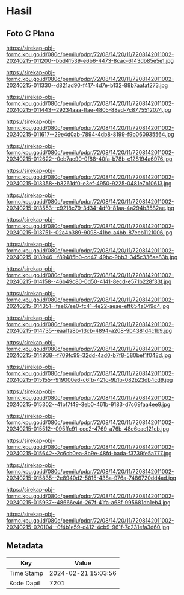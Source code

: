 # Hasil

## Foto C Plano

https://sirekap-obj-formc.kpu.go.id/080c/pemilu/pdpr/72/08/14/20/11/7208142011002-20240215-011200--bbd41539-e6b6-4473-8cac-6143db85e5e1.jpg

https://sirekap-obj-formc.kpu.go.id/080c/pemilu/pdpr/72/08/14/20/11/7208142011002-20240215-011330--d821ad90-f417-4d7e-b132-88b7aafaf273.jpg

https://sirekap-obj-formc.kpu.go.id/080c/pemilu/pdpr/72/08/14/20/11/7208142011002-20240215-011443--29234aaa-ffae-4805-88ed-7c8775512074.jpg

https://sirekap-obj-formc.kpu.go.id/080c/pemilu/pdpr/72/08/14/20/11/7208142011002-20240215-011617--29e4d0ab-7894-4db8-8199-f9b060935564.jpg

https://sirekap-obj-formc.kpu.go.id/080c/pemilu/pdpr/72/08/14/20/11/7208142011002-20240215-012622--0eb7ae90-0f88-40fa-b78b-e128194a6976.jpg

https://sirekap-obj-formc.kpu.go.id/080c/pemilu/pdpr/72/08/14/20/11/7208142011002-20240215-013358--b3261df0-e3ef-4950-9225-0481e7b10613.jpg

https://sirekap-obj-formc.kpu.go.id/080c/pemilu/pdpr/72/08/14/20/11/7208142011002-20240215-013553--c9218c79-3d34-4df0-81aa-4a294b3582ae.jpg

https://sirekap-obj-formc.kpu.go.id/080c/pemilu/pdpr/72/08/14/20/11/7208142011002-20240215-013751--02a4b389-9098-41bc-a4bb-87eeb1121006.jpg

https://sirekap-obj-formc.kpu.go.id/080c/pemilu/pdpr/72/08/14/20/11/7208142011002-20240215-013946--f89485b0-cd47-49bc-9bb3-345c336ae83b.jpg

https://sirekap-obj-formc.kpu.go.id/080c/pemilu/pdpr/72/08/14/20/11/7208142011002-20240215-014158--46b49c80-0d50-4141-8ecd-e571b228f33f.jpg

https://sirekap-obj-formc.kpu.go.id/080c/pemilu/pdpr/72/08/14/20/11/7208142011002-20240215-014351--fae67ee0-fc41-4e22-aeae-eff654a049d4.jpg

https://sirekap-obj-formc.kpu.go.id/080c/pemilu/pdpr/72/08/14/20/11/7208142011002-20240215-014735--eaa1fa8b-13cb-4894-a208-9b4381d4c1b9.jpg

https://sirekap-obj-formc.kpu.go.id/080c/pemilu/pdpr/72/08/14/20/11/7208142011002-20240215-014938--f709fc99-32dd-4ad0-b7f8-580bef1f048d.jpg

https://sirekap-obj-formc.kpu.go.id/080c/pemilu/pdpr/72/08/14/20/11/7208142011002-20240215-015155--919000e6-c6fb-421c-9b1b-082b23db4cd9.jpg

https://sirekap-obj-formc.kpu.go.id/080c/pemilu/pdpr/72/08/14/20/11/7208142011002-20240215-015302--41bf7f49-3eb0-461b-9183-d7c69faa4ee9.jpg

https://sirekap-obj-formc.kpu.go.id/080c/pemilu/pdpr/72/08/14/20/11/7208142011002-20240215-015512--095ffc91-ccc2-4769-a76b-48e6eae121cb.jpg

https://sirekap-obj-formc.kpu.go.id/080c/pemilu/pdpr/72/08/14/20/11/7208142011002-20240215-015642--2c6cb0ea-8b9e-48fd-bada-f3739fe5a777.jpg

https://sirekap-obj-formc.kpu.go.id/080c/pemilu/pdpr/72/08/14/20/11/7208142011002-20240215-015835--2e8940d2-5815-438a-976a-7486720dd4ad.jpg

https://sirekap-obj-formc.kpu.go.id/080c/pemilu/pdpr/72/08/14/20/11/7208142011002-20240215-015937--48666e4d-267f-41fa-a68f-995681db1eb4.jpg

https://sirekap-obj-formc.kpu.go.id/080c/pemilu/pdpr/72/08/14/20/11/7208142011002-20240215-020104--0f4b1e59-d412-4cb9-961f-7c231efa3d60.jpg


## Metadata

| Key        | Value               |
| ---------- | ------------------- |
| Time Stamp | 2024-02-21 15:03:56 |
| Kode Dapil | 7201                |



